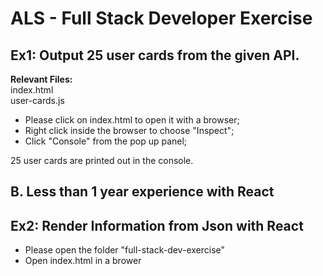 # ALS - Full Stack Developer Exercise 
 
## Ex1: Output 25 user cards from the given API.  
**Relevant Files:**  
index.html  
user-cards.js  
* Please click on index.html to open it with a browser;  
* Right click inside the browser to choose "Inspect";  
* Click "Console" from the pop up panel;   
  
25 user cards are printed out in the console.

## B. Less than 1 year experience with React  
  
## Ex2: Render Information from Json with React
* Please open the folder "full-stack-dev-exercise"
* Open index.html in a brower
